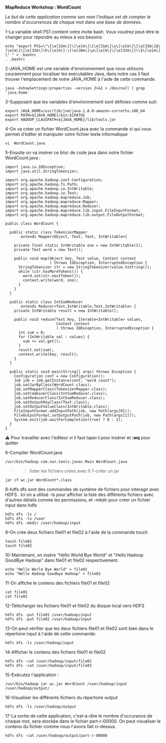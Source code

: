 **MapReduce Workshop : WordCount**

_Le but de cette application comme son nom l'indique est de compter le nombre d'occurrences de chaque mot dans une base de données._

1-La variable shell PS1 contient votre invite bash. Vous voudrez peut-être le changer pour répondre au mieux à vos besoins:
```console
echo "export PS1=\"\[\e[32m\][\[\e[m\]\[\e[31m\]\u\[\e[m\]\[\e[33m\]@\[\e[m\]\[\e[32m\]\h\[\e[m\]:\[\e[36m\]\w\[\e[m\]\[\e[32m\]]\\$\[\e[m\] \" " > .bashrc
. .bashrc 
```
2-JAVA_HOME est une variable d'environnement que nous utilisons couramment pour localiser les exécutables Java, dans notre cas il  faut trouver l'emplacement de notre JAVA_HOME à l'aide de cette commande.
```console
java -XshowSettings:properties -version 2>&1 > /dev/null | grep 'java.home'
```
3-Supposant que les variables d'environnement sont définies comme suit:
```console
export JAVA_HOME=/usr/lib/jvm/java-1.8.0-amazon-corretto.x86_64
export PATH=${JAVA_HOME}/bin:${PATH}
export HADOOP_CLASSPATH=${JAVA_HOME}/lib/tools.jar
```
4-On va créer un fichier WordCount.java avec la commande vi qui vous permet d'éditer et manipuler votre fichier texte informatique
```console
vi  WordCount.java
```
5-Ensuite on va insérer ce bloc de code java dans notre fichier WordCount.java :
```console
import java.io.IOException;
import java.util.StringTokenizer;

import org.apache.hadoop.conf.Configuration;
import org.apache.hadoop.fs.Path;
import org.apache.hadoop.io.IntWritable;
import org.apache.hadoop.io.Text;
import org.apache.hadoop.mapreduce.Job;
import org.apache.hadoop.mapreduce.Mapper;
import org.apache.hadoop.mapreduce.Reducer;
import org.apache.hadoop.mapreduce.lib.input.FileInputFormat;
import org.apache.hadoop.mapreduce.lib.output.FileOutputFormat;

public class WordCount {

  public static class TokenizerMapper
       extends Mapper<Object, Text, Text, IntWritable>{

    private final static IntWritable one = new IntWritable(1);
    private Text word = new Text();

    public void map(Object key, Text value, Context context
                    ) throws IOException, InterruptedException {
      StringTokenizer itr = new StringTokenizer(value.toString());
      while (itr.hasMoreTokens()) {
        word.set(itr.nextToken());
        context.write(word, one);
      }
    }
  }

  public static class IntSumReducer
       extends Reducer<Text,IntWritable,Text,IntWritable> {
    private IntWritable result = new IntWritable();

    public void reduce(Text key, Iterable<IntWritable> values,
                       Context context
                       ) throws IOException, InterruptedException {
      int sum = 0;
      for (IntWritable val : values) {
        sum += val.get();
      }
      result.set(sum);
      context.write(key, result);
    }
  }

  public static void main(String[] args) throws Exception {
    Configuration conf = new Configuration();
    Job job = Job.getInstance(conf, "word count");
    job.setJarByClass(WordCount.class);
    job.setMapperClass(TokenizerMapper.class);
    job.setCombinerClass(IntSumReducer.class);
    job.setReducerClass(IntSumReducer.class);
    job.setOutputKeyClass(Text.class);
    job.setOutputValueClass(IntWritable.class);
    FileInputFormat.addInputPath(job, new Path(args[0]));
    FileOutputFormat.setOutputPath(job, new Path(args[1]));
    System.exit(job.waitForCompletion(true) ? 0 : 1);
  }
}
```
:warning:  Pour travailler avec l'editeur vi il faut taper **i** pour insérer et **:wq** pour quitter

6-Compiler WordCount.java
```console
/usr/bin/hadoop com.sun.tools.javac.Main WordCount.java
```
>> lister les fichiers crées avec ll
7-créer un jar
```console
jar cf wc.jar WordCount*.class
```
8-hdfs dfs sont des commandes de système de fichiers pour interagir avec HDFS . Ici on a utilisé -ls pour afficher la liste des différents fichiers avec d'autres détails comme les permissions, et  -mkdir pour créer un fichier input dans hdfs 
```console
hdfs dfs -ls /
hdfs dfs -ls /user
hdfs dfs -mkdir /user/hadoop/input
```

9-On crée deux fichiers file01 et file02 à l'aide de la commande touch
```console
touch file01
touch file02
```
10-Maintenant, on insère "Hello World Bye World" et "Hello Hadoop GoodBye Hadoop" dans file01 et
file02 respectivement.
```console
echo "Hello World Bye World" > file01
echo "Hello Hadoop Goodbye Hadoop" > file02
```
11-On affiche le contenu des fichiers file01 et file02
```console
cat file01
cat file02
```
12-Télécharger les fichiers file01 et file02 du disque local vers HDFS
```console
hdfs dfs -put file01 /user/hadoop/input
hdfs dfs -put file02 /user/hadoop/input
```
13-On peut vérifier que les deux fichiers file01 et file02 sont bien dans le répertoire input à l'aide de cette commande:
```console
hdfs dfs -ls /user/hadoop/input
```
14-Afficher le contenu des fichiers file01 et file02
```console
hdfs dfs -cat /user/hadoop/input/file01
hdfs dfs -cat /user/hadoop/input/file02
```
15-Exécutez l'application :
```console
/usr/bin/hadoop jar wc.jar WordCount /user/hadoop/input /user/hadoop/output/
```
16-Visualiser les différents fichiers du répertoire output
```console
hdfs dfs -ls /user/hadoop/output
```
17-La sortie de cette application, c'est-à-dire le nombre d'occurance de chaque mot, sera stockée dans le fichier part-r-00000.
On peut visualiser le contenu du fichier comme nous l'avons fait ci-dessus.
```console
hdfs dfs -cat /user/hadoop/output/part-r-00000
```
